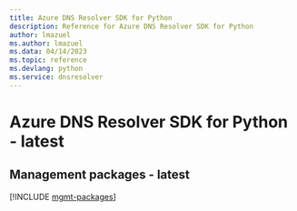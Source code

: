```yaml
---
title: Azure DNS Resolver SDK for Python
description: Reference for Azure DNS Resolver SDK for Python
author: lmazuel
ms.author: lmazuel
ms.data: 04/14/2023
ms.topic: reference
ms.devlang: python
ms.service: dnsresolver
---
```

# Azure DNS Resolver SDK for Python - latest

## Management packages - latest
[!INCLUDE [mgmt-packages](dns-resolver-mgmt-index.md)]